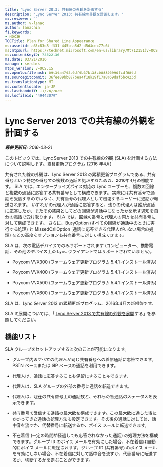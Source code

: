 ```yaml
---
title: 'Lync Server 2013: 共有線の外観を計画する'
description: 'Lync Server 2013: 共有線の外観を計画します。'
ms.reviewer: ''
ms.author: v-lanac
author: lanachin
f1.keywords:
- NOCSH
TOCTitle: Plan for Shared Line Appearance
ms:assetid: a35c83d8-f531-445b-a8d2-d5d8cec77c6b
ms:mtpsurl: https://technet.microsoft.com/en-us/library/Mt712151(v=OCS.15)
ms:contentKeyID: 72522136
ms.date: 03/21/2016
manager: serdars
mtps_version: v=OCS.15
ms.openlocfilehash: 09c34a4792d6df9b37b138c08881699dfcdf684d
ms.sourcegitcommit: 36fee89bb887bea4f18b19f17a8c69daf5bc423d
ms.translationtype: MT
ms.contentlocale: ja-JP
ms.lasthandoff: 11/26/2020
ms.locfileid: "49443070"
---
```

# <a name="plan-for-shared-line-appearance-in-lync-server-2013"></a>Lync Server 2013 での共有線の外観を計画する

<div data-xmlns="http://www.w3.org/1999/xhtml">

<div class="topic" data-xmlns="http://www.w3.org/1999/xhtml" data-msxsl="urn:schemas-microsoft-com:xslt" data-cs="https://msdn.microsoft.com/">

<div data-asp="https://msdn2.microsoft.com/asp">



</div>

<div id="mainSection">

<div id="mainBody">

<span> </span>

_**最終更新日:** 2016-03-21_

このトピックでは、Lync Server 2013 での共有線の外観 (SLA) を計画する方法について説明します。累積更新プログラム (2016 年4月)

共有された線の外観は、Lync Server 2013 の累積更新プログラムである、共有番号という特定の番号での複数の通話を処理するための、2016年4月の機能です。 SLA では、エンタープライズボイス対応の Lync ユーザーを、複数の回線と複数の通話に応答する共有番号として構成できます。 実際には共有番号で通話を受信するのではなく、共有番号の代理人として機能するユーザーに通話が転送されます。 いずれかの代理人が通話に応答すると、残りの代理人は誰が通話に応答したか、またその結果としてどの回線が通話中になったかを示す通知を自分の電話で受け取ります。 SLA では、回線の番号と代理人の両方を共有番号に対して構成できます。 さらに、BusyOption (すべての回線が通話中のときに実行する処理) と MissedCallOption (通話に応答できる代理人がいない場合の処理) などの高度なオプションも共有番号に対して構成できます。

SLA は、次の電話デバイスでのみサポートされます (コンピューター、携帯電話、その他のデバイス上の Lync クライアントではサポートされていません)。

  - Polycom VVX300 (ファームウェア更新プログラム 5.4.1 インストール済み)

  - Polycom VVX400 (ファームウェア更新プログラム 5.4.1 インストール済み)

  - Polycom VVX500 (ファームウェア更新プログラム 5.4.1 インストール済み)

  - Polycom VVX600 (ファームウェア更新プログラム 5.4.1 インストール済み)

SLA は、Lync Server 2013 の累積更新プログラム、2016年4月の新機能です。

SLA の展開については、「 [Lync Server 2013 で共有線の外観を展開](lync-server-2013-deploy-shared-line-appearance.md)する」を参照してください。

<div>

## <a name="feature-list"></a>機能リスト

SLA グループをセットアップすると次のことが可能になります。

  - グループ内のすべての代理人が同じ共有番号への着信通話に応答できます。PSTN ベースまたは SIP ベースの通話を利用できます。

  - 代理人は、通話に応答することも保留にすることもできます。

  - 代理人は、SLA グループの外部の番号に通話を転送できます。

  - 代理人は、現在の共有番号上の通話数と、それらの各通話のステータスを表示できます。

  - 共有番号で受信する通話の最大数を構成できます。この最大数に達した後にかかってきた通話の処理方法も設定できます。その後の通話に対しては、話中音を流すか、代替番号に転送するか、ボイス メールに転送できます。

  - 不在着信 (一定の時間が経過しても応答されなかった通話) の処理方法を構成できます。グループ ID のボイス メールを有効にした場合、不在着信は自動的にボイス メールに転送されます。グループ ID (共有番号) のボイス メールを有効にしない場合、不在着信に対して話中音を流すか、代替番号に転送するか、切断するかを選ぶことができます。

</div>

</div>

<span> </span>

</div>

</div>

</div>

